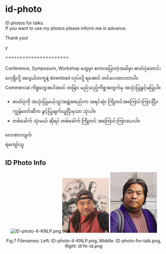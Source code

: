 # id-photo
ID photos for talks.  
If you want to use my photos please inform me in advance.  

Thank you!  

y  


======================

Conference, Symposium, Workshop တွေမှာ စကားပြောတဲ့အခါမှာ ဓာတ်ပုံတောင်းလေ့ရှိလို့ အလွယ်တကူနဲ့ download လုပ်လို့ ရအောင် တင်ပေးထားတာပါ။ Commercial ကိစ္စတွေအပါအဝင် တခြား မည်သည့်ကိစ္စအတွက်မှ အသုံးပြုခွင့်မပြုပါ။  

- ဓာတ်ပုံကို အသုံးပြုမယ့်သူ/အဖွဲ့အစည်းက အရင်ဆုံး ကြိုတင်အကြောင်းကြားပြီး၊ ကျွန်တော်ဆီက ခွင့်ပြုချက်ယူပြီးမှသာ သုံးပါ။  
- တစ်ခေါက် သုံးမယ် ဆိုရင် တစ်ခေါက် ကြိုတင် အကြောင်းကြားပေးပါ။  

လေးစားလျက်  
ရဲကျော်သူ  

## ID Photo Info

<p align="center">
<img src="https://github.com/ye-kyaw-thu/id-photo/blob/main/ID_photos/ID-photo-4-KNLP.png" alt="ID-photo-4-KNLP.png" width="150"/>  
<img src="https://github.com/ye-kyaw-thu/id-photo/blob/main/ID_photos/ID-photo-for-talk.png" alt="ID-photo-for-talk.png" width="150"/>
<img src="https://github.com/ye-kyaw-thu/id-photo/blob/main/ID_photos/drYe-id.png" alt="drYe-id.png" width="150"/>
</p>  
<div align="center">
  Fig.7 Filenames: Left: ID-photo-4-KNLP.png, Middle: ID-photo-for-talk.png, Right: drYe-id.png
</div> 

<br />
